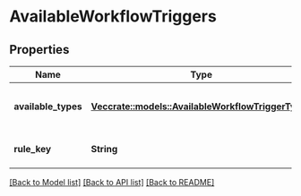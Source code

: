 # AvailableWorkflowTriggers

## Properties

Name | Type | Description | Notes
------------ | ------------- | ------------- | -------------
**available_types** | [**Vec<crate::models::AvailableWorkflowTriggerTypes>**](AvailableWorkflowTriggerTypes.md) | The list of available trigger types. | 
**rule_key** | **String** | The rule key of the rule. | 

[[Back to Model list]](../README.md#documentation-for-models) [[Back to API list]](../README.md#documentation-for-api-endpoints) [[Back to README]](../README.md)



